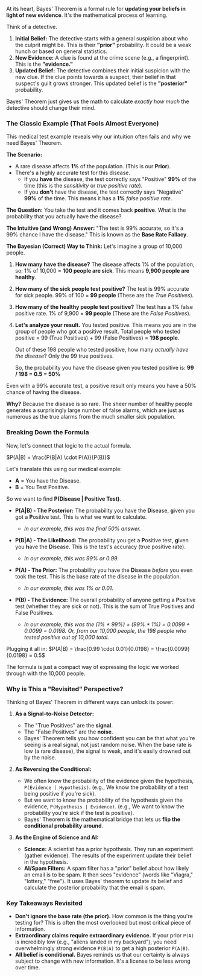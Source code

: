 At its heart, Bayes' Theorem is a formal rule for **updating your beliefs in light of new evidence**. It's the mathematical process of learning.

Think of a detective.
1.  **Initial Belief:** The detective starts with a general suspicion about who the culprit might be. This is their **"prior"** probability. It could be a weak hunch or based on general statistics.
2.  **New Evidence:** A clue is found at the crime scene (e.g., a fingerprint). This is the **"evidence."**
3.  **Updated Belief:** The detective combines their initial suspicion with the new clue. If the clue points towards a suspect, their belief in that suspect's guilt grows stronger. This updated belief is the **"posterior"** probability.

Bayes' Theorem just gives us the math to calculate *exactly how much* the detective should change their mind.

### The Classic Example (That Fools Almost Everyone)

This medical test example reveals why our intuition often fails and why we need Bayes' Theorem.

**The Scenario:**
*   A rare disease affects **1%** of the population. (This is our **Prior**).
*   There's a highly accurate test for this disease.
    *   If you **have** the disease, the test correctly says "Positive" **99%** of the time (this is the *sensitivity* or *true positive rate*).
    *   If you **don't** have the disease, the test correctly says "Negative" **99%** of the time. This means it has a **1%** *false positive rate*.

**The Question:**
You take the test and it comes back **positive**. What is the probability that you actually have the disease?

**The Intuitive (and Wrong) Answer:**
"The test is 99% accurate, so it's a 99% chance I have the disease." This is known as the **Base Rate Fallacy**.

**The Bayesian (Correct) Way to Think:**
Let's imagine a group of 10,000 people.

1.  **How many have the disease?**
    The disease affects 1% of the population, so: 1% of 10,000 = **100 people are sick**.
    This means **9,900 people are healthy**.

2.  **How many of the sick people test positive?**
    The test is 99% accurate for sick people.
    99% of 100 = **99 people** (These are the *True Positives*).

3.  **How many of the healthy people test positive?**
    The test has a 1% false positive rate.
    1% of 9,900 = **99 people** (These are the *False Positives*).

4.  **Let's analyze your result.**
    You tested positive. This means you are in the group of people who got a positive result.
    Total people who tested positive = 99 (True Positives) + 99 (False Positives) = **198 people**.

    Out of these 198 people who tested positive, how many *actually have the disease*? Only the 99 true positives.

    So, the probability you have the disease given you tested positive is:
    **99 / 198 = 0.5 = 50%**

Even with a 99% accurate test, a positive result only means you have a 50% chance of having the disease.

**Why?** Because the disease is so rare. The sheer number of healthy people generates a surprisingly large number of false alarms, which are just as numerous as the true alarms from the much smaller sick population.
### Breaking Down the Formula

Now, let's connect that logic to the actual formula.

$P(A|B) = \frac{P(B|A) \cdot P(A)}{P(B)}$

Let's translate this using our medical example:
*   **A** = You have the Disease.
*   **B** = You Test Positive.

So we want to find **P(Disease | Positive Test)**.

*   **P(A|B) - The Posterior:** The probability you have the **D**isease, **g**iven you got a **P**ositive test. This is what we want to calculate.
    * *In our example, this was the final 50% answer.*

*   **P(B|A) - The Likelihood:** The probability you get a **P**ositive test, **g**iven you **h**ave the **D**isease. This is the test's accuracy (true positive rate).
    * *In our example, this was 99% or 0.99.*

*   **P(A) - The Prior:** The probability you have the **D**isease *before* you even took the test. This is the base rate of the disease in the population.
    * *In our example, this was 1% or 0.01.*

*   **P(B) - The Evidence:** The overall probability of anyone getting a **P**ositive test (whether they are sick or not). This is the sum of True Positives and False Positives.
    * *In our example, this was the (1% * 99%) + (99% * 1%) = 0.0099 + 0.0099 = 0.0198. Or, from our 10,000 people, the 198 people who tested positive out of 10,000 total.*

Plugging it all in:
$P(A|B) = \frac{0.99 \cdot 0.01}{0.0198} = \frac{0.0099}{0.0198} = 0.5$

The formula is just a compact way of expressing the logic we worked through with the 10,000 people.
### Why is This a "Revisited" Perspective?

Thinking of Bayes' Theorem in different ways can unlock its power:

1.  **As a Signal-to-Noise Detector:**
    *   The "True Positives" are the **signal**.
    *   The "False Positives" are the **noise**.
    *   Bayes' Theorem tells you how confident you can be that what you're seeing is a real signal, not just random noise. When the base rate is low (a rare disease), the signal is weak, and it's easily drowned out by the noise.

2.  **As Reversing the Conditional:**
    *   We often know the probability of the evidence given the hypothesis, `P(Evidence | Hypothesis)`. (e.g., We know the probability of a test being positive if you're sick).
    *   But we want to know the probability of the hypothesis given the evidence, `P(Hypothesis | Evidence)`. (e.g., We want to know the probability you're sick if the test is positive).
    *   Bayes' Theorem is the mathematical bridge that lets us **flip the conditional probability around**.

3.  **As the Engine of Science and AI:**
    *   **Science:** A scientist has a prior hypothesis. They run an experiment (gather evidence). The results of the experiment update their belief in the hypothesis.
    *   **AI/Spam Filters:** A spam filter has a "prior" belief about how likely an email is to be spam. It then sees "evidence" (words like "Viagra," "lottery," "free"). It uses Bayes' theorem to update its belief and calculate the posterior probability that the email is spam.

### Key Takeaways Revisited

*   **Don't ignore the base rate (the prior).** How common is the thing you're testing for? This is often the most overlooked but most critical piece of information.
*   **Extraordinary claims require extraordinary evidence.** If your prior `P(A)` is incredibly low (e.g., "aliens landed in my backyard"), you need overwhelmingly strong evidence `P(B|A)` to get a high posterior `P(A|B)`.
*   **All belief is conditional.** Bayes reminds us that our certainty is always subject to change with new information. It's a license to be less wrong over time.